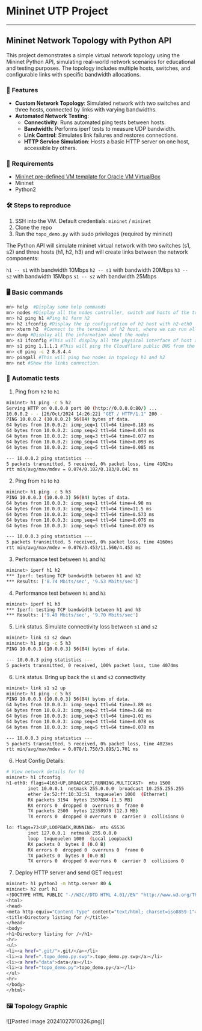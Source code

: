 # Mininet UTP Project
--- 

## **Mininet Network Topology with Python API**

This project demonstrates a simple virtual network topology using the Mininet Python API, simulating real-world network scenarios for educational and testing purposes. The topology includes multiple hosts, switches, and configurable links with specific bandwidth allocations.

### 🔖  **Features**

* **Custom Network Topology**: Simulated network with two switches and three hosts, connected by links with varying bandwidths.
* **Automated Network Testing**:
	* **Connectivity**: Runs automated ping tests between hosts.
	* **Bandwidth**: Performs iperf tests to measure UDP bandwidth.
	* **Link Control**: Simulates link failures and restores connections.
	* **HTTP Service Simulation**: Hosts a basic HTTP server on one host, accessible by others.

### 🧰  **Requirements**

* [Mininet pre-defined VM template for Oracle VM VirtualBox](https://github.com/mininet/mininet/releases/)
* Mininet
* Python2

### 🛠️  **Steps to reproduce**

1.  SSH into the VM. Default credentials:
	`mininet` / `mininet`
2. Clone the repo
3. Run the `topo_demo.py` with sudo privileges (required by mininet)

The Python API will simulate mininet virtual network with two switches (s1, s2) and three hosts (h1, h2, h3) and will create links between the network components:

`h1 -- s1` with bandwidth 10Mbps
`h2 -- s1` with bandwidth 20Mbps
`h3 -- s2` with bandwidth 15Mbps
`s1 -- s2` with bandwidth 25Mbps

### 🖥️ **Basic commands**
```sh
mn> help  #Display some help commands
mn> nodes #Display all the nodes controller, switch and hosts of the topology
mn> h2 ping h1 #Ping h1 form h2
mn> h2 ifconfig #Display the ip configuration of h2 host with h2-eth0
mn> xterm h2  #Connect to the terminal of h2 host, where we can run all the commands
mn> dump #Display all the information about the nodes
mn> s1 ifconfig #This will display all the physical interface of host as well as the logical interface of the switch
mn> s1 ping 1.1.1.1 #This will ping the Cloudflare public DNS from the switch
mn> c0 ping -c 2 8.8.4.4
mn> pingall #This will ping two nodes in topology h1 and h2
mn> net #Show the links connection.
```

### 📝 **Automatic tests**

1. Ping from `h2` to `h1`
```sh
mininet> h1 ping -c 5 h2
Serving HTTP on 0.0.0.0 port 80 (http://0.0.0.0:80/) ...
10.0.0.2 - - [26/Oct/2024 14:26:22] "GET / HTTP/1.1" 200 -
PING 10.0.0.2 (10.0.0.2) 56(84) bytes of data.
64 bytes from 10.0.0.2: icmp_seq=1 ttl=64 time=0.183 ms
64 bytes from 10.0.0.2: icmp_seq=2 ttl=64 time=0.074 ms
64 bytes from 10.0.0.2: icmp_seq=3 ttl=64 time=0.077 ms
64 bytes from 10.0.0.2: icmp_seq=4 ttl=64 time=0.093 ms
64 bytes from 10.0.0.2: icmp_seq=5 ttl=64 time=0.085 ms

--- 10.0.0.2 ping statistics ---
5 packets transmitted, 5 received, 0% packet loss, time 4102ms
rtt min/avg/max/mdev = 0.074/0.102/0.183/0.041 ms
```

2. Ping from `h1` to `h3`
```sh
mininet> h1 ping -c 5 h3
PING 10.0.0.3 (10.0.0.3) 56(84) bytes of data.
64 bytes from 10.0.0.3: icmp_seq=1 ttl=64 time=4.98 ms
64 bytes from 10.0.0.3: icmp_seq=2 ttl=64 time=11.5 ms
64 bytes from 10.0.0.3: icmp_seq=3 ttl=64 time=0.573 ms
64 bytes from 10.0.0.3: icmp_seq=4 ttl=64 time=0.076 ms
64 bytes from 10.0.0.3: icmp_seq=5 ttl=64 time=0.079 ms

--- 10.0.0.3 ping statistics ---
5 packets transmitted, 5 received, 0% packet loss, time 4160ms
rtt min/avg/max/mdev = 0.076/3.453/11.560/4.453 ms
```

3. Performance test between `h1` and `h2`
```sh
mininet> iperf h1 h2
*** Iperf: testing TCP bandwidth between h1 and h2
*** Results: ['8.74 Mbits/sec', '9.53 Mbits/sec']
```

4. Performance test between `h1` and `h3`
```sh
mininet> iperf h1 h3
*** Iperf: testing TCP bandwidth between h1 and h3
*** Results: ['9.49 Mbits/sec', '9.70 Mbits/sec']
```

5. Link status. Simulate connectivity loss between `s1` and `s2`
```sh
mininet> link s1 s2 down
mininet> h1 ping -c 5 h3
PING 10.0.0.3 (10.0.0.3) 56(84) bytes of data.

--- 10.0.0.3 ping statistics ---
5 packets transmitted, 0 received, 100% packet loss, time 4074ms
```

6. Link status. Bring up back the `s1` and `s2` connectivity
```sh
mininet> link s1 s2 up
mininet> h1 ping -c 5 h3
PING 10.0.0.3 (10.0.0.3) 56(84) bytes of data.
64 bytes from 10.0.0.3: icmp_seq=1 ttl=64 time=3.89 ms
64 bytes from 10.0.0.3: icmp_seq=2 ttl=64 time=3.68 ms
64 bytes from 10.0.0.3: icmp_seq=3 ttl=64 time=1.01 ms
64 bytes from 10.0.0.3: icmp_seq=4 ttl=64 time=0.078 ms
64 bytes from 10.0.0.3: icmp_seq=5 ttl=64 time=0.078 ms

--- 10.0.0.3 ping statistics ---
5 packets transmitted, 5 received, 0% packet loss, time 4023ms
rtt min/avg/max/mdev = 0.078/1.750/3.895/1.701 ms
```

6. Host Config Details:
```sh
# View network details for h1
mininet> h1 ifconfig
h1-eth0: flags=4163<UP,BROADCAST,RUNNING,MULTICAST>  mtu 1500
        inet 10.0.0.1  netmask 255.0.0.0  broadcast 10.255.255.255
        ether 2e:52:ff:10:32:51  txqueuelen 1000  (Ethernet)
        RX packets 3194  bytes 1507084 (1.5 MB)
        RX errors 0  dropped 0  overruns 0  frame 0
        TX packets 2500  bytes 12358979 (12.3 MB)
        TX errors 0  dropped 0 overruns 0  carrier 0  collisions 0

lo: flags=73<UP,LOOPBACK,RUNNING>  mtu 65536
        inet 127.0.0.1  netmask 255.0.0.0
        loop  txqueuelen 1000  (Local Loopback)
        RX packets 0  bytes 0 (0.0 B)
        RX errors 0  dropped 0  overruns 0  frame 0
        TX packets 0  bytes 0 (0.0 B)
        TX errors 0  dropped 0 overruns 0  carrier 0  collisions 0
```

7. Deploy HTTP server and send GET request
```sh
mininet> h1 python3 -m http.server 80 &
mininet> h2 curl h1
<!DOCTYPE HTML PUBLIC "-//W3C//DTD HTML 4.01//EN" "http://www.w3.org/TR/html4/strict.dtd">
<html>
<head>
<meta http-equiv="Content-Type" content="text/html; charset=iso8859-1">
<title>Directory listing for /</title>
</head>
<body>
<h1>Directory listing for /</h1>
<hr>
<ul>
<li><a href=".git/">.git/</a></li>
<li><a href=".topo_demo.py.swp">.topo_demo.py.swp</a></li>
<li><a href="data">data</a></li>
<li><a href="topo_demo.py">topo_demo.py</a></li>
</ul>
<hr>
</body>
</html>
```

### 🖼️ Topology Graphic

![[Pasted image 20241027010326.png]]